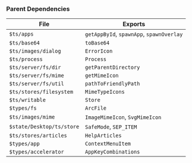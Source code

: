 ### Parent Dependencies

| File | Exports |
| ---- | ------- |
| `$ts/apps` | `getAppById`, `spawnApp`, `spawnOverlay` |
| `$ts/base64` | `toBase64` |
| `$ts/images/dialog` | `ErrorIcon` |
| `$ts/process` | `Process` |
| `$ts/server/fs/dir` | `getParentDirectory` |
| `$ts/server/fs/mime` | `getMimeIcon` |
| `$ts/server/fs/util` | `pathToFriendlyPath` |
| `$ts/stores/filesystem` | `MimeTypeIcons` |
| `$ts/writable` | `Store` |
| `$types/fs` | `ArcFile` |
| `$ts/images/mime` | `ImageMimeIcon`, `SvgMimeIcon` |
| `$state/Desktop/ts/store` | `SafeMode`, `SEP_ITEM` |
| `$ts/stores/articles` | `HelpArticles` |
| `$types/app` | `ContextMenuItem` |
| `$types/accelerator` | `AppKeyCombinations` |
